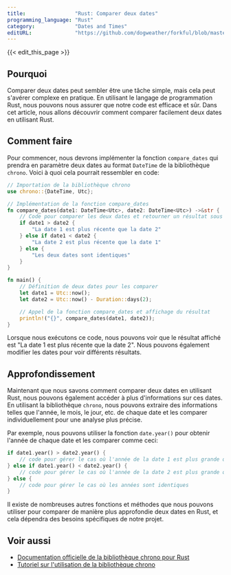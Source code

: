```yaml
---
title:                "Rust: Comparer deux dates"
programming_language: "Rust"
category:             "Dates and Times"
editURL:              "https://github.com/dogweather/forkful/blob/master/content/fr/rust/comparing-two-dates.md"
---
```


{{< edit_this_page >}}

## Pourquoi

Comparer deux dates peut sembler être une tâche simple, mais cela peut s'avérer complexe en pratique. En utilisant le langage de programmation Rust, nous pouvons nous assurer que notre code est efficace et sûr. Dans cet article, nous allons découvrir comment comparer facilement deux dates en utilisant Rust.

## Comment faire

Pour commencer, nous devrons implémenter la fonction `compare_dates` qui prendra en paramètre deux dates au format `DateTime` de la bibliothèque `chrono`. Voici à quoi cela pourrait ressembler en code:

```Rust
// Importation de la bibliothèque chrono
use chrono::{DateTime, Utc};

// Implémentation de la fonction compare_dates 
fn compare_dates(date1: DateTime<Utc>, date2: DateTime<Utc>) ->&str {
    // Code pour comparer les deux dates et retourner un résultat sous forme de chaîne de caractères
    if date1 > date2 {
        "La date 1 est plus récente que la date 2"
    } else if date1 < date2 {
        "La date 2 est plus récente que la date 1"
    } else {
        "Les deux dates sont identiques"
    }
}

fn main() {
    // Définition de deux dates pour les comparer
    let date1 = Utc::now();
    let date2 = Utc::now() - Duration::days(2);

    // Appel de la fonction compare_dates et affichage du résultat
    println!("{}", compare_dates(date1, date2));
}
```

Lorsque nous exécutons ce code, nous pouvons voir que le résultat affiché est "La date 1 est plus récente que la date 2". Nous pouvons également modifier les dates pour voir différents résultats.

## Approfondissement

Maintenant que nous savons comment comparer deux dates en utilisant Rust, nous pouvons également accéder à plus d'informations sur ces dates. En utilisant la bibliothèque `chrono`, nous pouvons extraire des informations telles que l'année, le mois, le jour, etc. de chaque date et les comparer individuellement pour une analyse plus précise.

Par exemple, nous pouvons utiliser la fonction `date.year()` pour obtenir l'année de chaque date et les comparer comme ceci:

```Rust
if date1.year() > date2.year() {
    // code pour gérer le cas où l'année de la date 1 est plus grande que celle de la date 2
} else if date1.year() < date2.year() {
    // code pour gérer le cas où l'année de la date 2 est plus grande que celle de la date 1
} else {
    // code pour gérer le cas où les années sont identiques
}
```

Il existe de nombreuses autres fonctions et méthodes que nous pouvons utiliser pour comparer de manière plus approfondie deux dates en Rust, et cela dépendra des besoins spécifiques de notre projet.

## Voir aussi

- [Documentation officielle de la bibliothèque chrono pour Rust](https://docs.rs/chrono/0.4.19/chrono/)
- [Tutoriel sur l'utilisation de la bibliothèque chrono](https://stevedonovan.github.io/rust-gentle-intro/6-a-datetime.html#using-the-chrono-library)